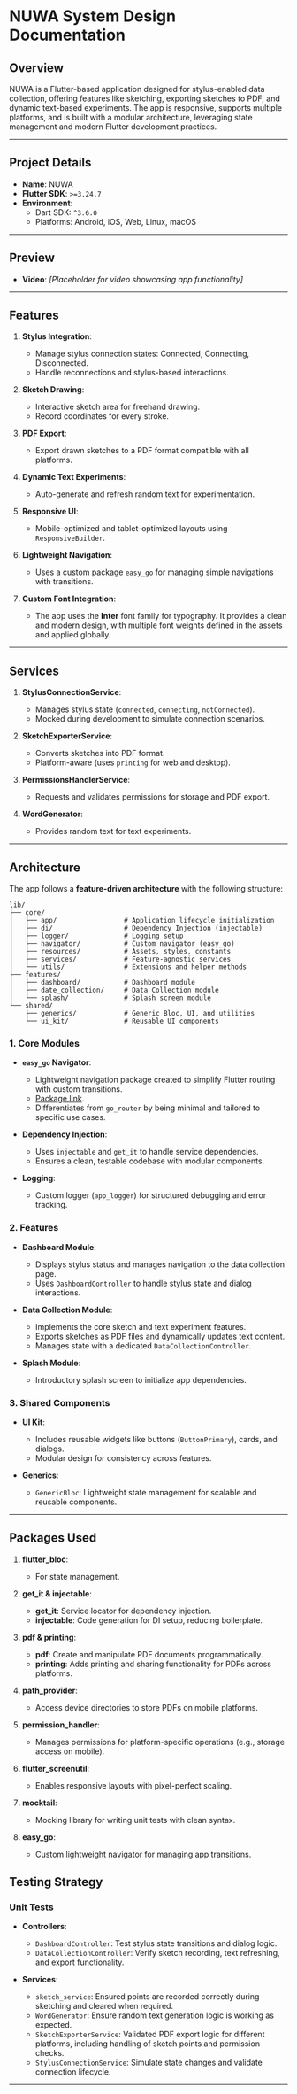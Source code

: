 # NUWA System Design Documentation

## Overview
NUWA is a Flutter-based application designed for stylus-enabled data collection, offering features like sketching, exporting sketches to PDF, and dynamic text-based experiments. The app is responsive, supports multiple platforms, and is built with a modular architecture, leveraging state management and modern Flutter development practices.

---

## Project Details
- **Name**: NUWA
- **Flutter SDK**: `>=3.24.7`
- **Environment**:
    - Dart SDK: `^3.6.0`
    - Platforms: Android, iOS, Web, Linux, macOS
---

## Preview
- **Video**: *[Placeholder for video showcasing app functionality]*

---
## Features
1. **Stylus Integration**:
    - Manage stylus connection states: Connected, Connecting, Disconnected.
    - Handle reconnections and stylus-based interactions.

2. **Sketch Drawing**:
    - Interactive sketch area for freehand drawing.
    - Record coordinates for every stroke.

3. **PDF Export**:
    - Export drawn sketches to a PDF format compatible with all platforms.

4. **Dynamic Text Experiments**:
    - Auto-generate and refresh random text for experimentation.

5. **Responsive UI**:
    - Mobile-optimized and tablet-optimized layouts using `ResponsiveBuilder`.

6. **Lightweight Navigation**:
    - Uses a custom package `easy_go` for managing simple navigations with transitions.

7. **Custom Font Integration**:
    - The app uses the **Inter** font family for typography. It provides a clean and modern design, with multiple font weights defined in the assets and applied globally.

---
## Services
1. **StylusConnectionService**:
    - Manages stylus state (`connected`, `connecting`, `notConnected`).
    - Mocked during development to simulate connection scenarios.

2. **SketchExporterService**:
    - Converts sketches into PDF format.
    - Platform-aware (uses `printing` for web and desktop).

3. **PermissionsHandlerService**:
    - Requests and validates permissions for storage and PDF export.

4. **WordGenerator**:
    - Provides random text for text experiments.

---

## Architecture
The app follows a **feature-driven architecture** with the following structure:

```
lib/
├── core/
│   ├── app/                 # Application lifecycle initialization
│   ├── di/                  # Dependency Injection (injectable)
│   ├── logger/              # Logging setup
│   ├── navigator/           # Custom navigator (easy_go)
│   ├── resources/           # Assets, styles, constants
│   ├── services/            # Feature-agnostic services
│   └── utils/               # Extensions and helper methods
├── features/
│   ├── dashboard/           # Dashboard module
│   ├── date_collection/     # Data Collection module
│   └── splash/              # Splash screen module
└── shared/
    ├── generics/            # Generic Bloc, UI, and utilities
    └── ui_kit/              # Reusable UI components
```

### 1. Core Modules
- **`easy_go` Navigator**:
    - Lightweight navigation package created to simplify Flutter routing with custom transitions.
    - [Package link](https://pub.dev/packages/easy_go).
    - Differentiates from `go_router` by being minimal and tailored to specific use cases.

- **Dependency Injection**:
    - Uses `injectable` and `get_it` to handle service dependencies.
    - Ensures a clean, testable codebase with modular components.

- **Logging**:
    - Custom logger (`app_logger`) for structured debugging and error tracking.

### 2. Features
- **Dashboard Module**:
    - Displays stylus status and manages navigation to the data collection page.
    - Uses `DashboardController` to handle stylus state and dialog interactions.

- **Data Collection Module**:
    - Implements the core sketch and text experiment features.
    - Exports sketches as PDF files and dynamically updates text content.
    - Manages state with a dedicated `DataCollectionController`.

- **Splash Module**:
    - Introductory splash screen to initialize app dependencies.

### 3. Shared Components
- **UI Kit**:
    - Includes reusable widgets like buttons (`ButtonPrimary`), cards, and dialogs.
    - Modular design for consistency across features.

- **Generics**:
    - `GenericBloc`: Lightweight state management for scalable and reusable components.

---

## Packages Used
1. **flutter_bloc**:
    - For state management.

2. **get_it & injectable**:
    - **get_it**: Service locator for dependency injection.
    - **injectable**: Code generation for DI setup, reducing boilerplate.

3. **pdf & printing**:
    - **pdf**: Create and manipulate PDF documents programmatically.
    - **printing**: Adds printing and sharing functionality for PDFs across platforms.

4. **path_provider**:
    - Access device directories to store PDFs on mobile platforms.

5. **permission_handler**:
    - Manages permissions for platform-specific operations (e.g., storage access on mobile).

6. **flutter_screenutil**:
    - Enables responsive layouts with pixel-perfect scaling.

7. **mocktail**:
    - Mocking library for writing unit tests with clean syntax.

8. **easy_go**:
    - Custom lightweight navigator for managing app transitions.

## Testing Strategy
### Unit Tests
- **Controllers**:
    - `DashboardController`: Test stylus state transitions and dialog logic.
    - `DataCollectionController`: Verify sketch recording, text refreshing, and export functionality.

- **Services**:
    - `sketch_service`: Ensured points are recorded correctly during sketching and cleared when required.
    - `WordGenerator`: Ensure random text generation logic is working as expected.
    - `SketchExporterService`: Validated PDF export logic for different platforms, including handling of sketch points and permission checks.
    - `StylusConnectionService`: Simulate state changes and validate connection lifecycle.

--- 
